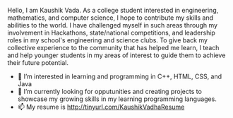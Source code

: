 Hello, I am Kaushik Vada. As a college student interested in engineering, mathematics, and computer science, I hope to contribute my skills and abilities to the world. I have challenged myself in such areas through my involvement in Hackathons, state/national competitions, and leadership roles in my school's engineering and science clubs. To give back my collective experience to the community that has helped me learn, I teach and help younger students in my areas of interest to guide them to achieve their future potential.


- 👀 I’m interested in learning and programming in C++, HTML, CSS, and Java
- 🌱 I’m currently looking for opputunities and creating projects to showcase my growing skills in my learning programming languages.
- 📫 My resume is <http://tinyurl.com/KaushikVadhaResume>
